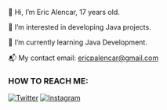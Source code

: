 👋 Hi, I’m Eric Alencar, 17 years old.

👀 I’m interested in developing Java projects.

🌱 I’m currently learning Java Development.

📬 My contact email: ericpalencar@gmail.com

### HOW TO REACH ME:
[![Twitter](https://img.shields.io/badge/Twitter-1DA1F2?style=for-the-badge&logo=twitter&logoColor=white)](https://twitter.com/triczinho)
[![Instagram](https://img.shields.io/badge/INSTAGRAM-E1306C?style=for-the-badge&logo=instagram&logoColor=white)](https://instagram.com/eriic.alencar)
###
